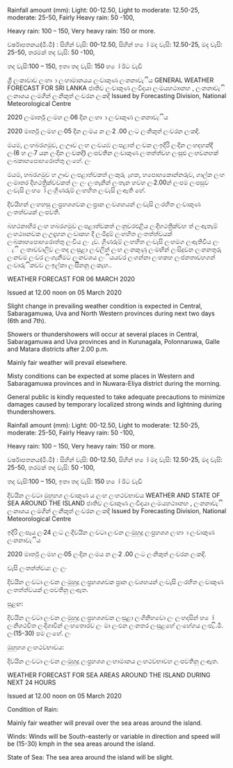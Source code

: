 Rainfall amount (mm): Light: 00-12.50, Light to moderate: 12.50-25, moderate: 25-50, Fairly Heavy rain: 50 -100,

Heavy rain: 100 – 150, Very heavy rain: 150 or more.

වර්ෂාපතනය(මි.මී) : සිහින් වැසි: 00-12.50, සිහින් හ ෝ මද වැසි: 12.50-25, මද වැසි: 25-50, තරමක් තද වැසි: 50 -100,

තද වැසි:100 – 150, ඉතා තද වැසි: 150 හ ෝ ඊට වැඩි

ශ්‍රී ලංකාවාව ලංහා ා ලංහාමානයය ලංවාකුණ ලංනනාවැිය GENERAL WEATHER FORECAST FOR SRI LANKA ජාතිව ලංවාකුණ ලංවිදයා ලංම‍යහථාානහ , ලංනනාවැි ලංනාශය ලංමගින් ලංනිකුත් ලංවරන ලංකදි Issued by Forecasting Division, National Meteorological Centre

2020 ලංමාර්තු ලංමහ ලං06 දින ලංහා ා ලංවාකුණ ලංනනාවැිය

2020 මාර්තු ලංමහ ලං05 දින ලංම‍ය න ලං2 .00 ලංට ලංනිකුත් ලංවරන ලංකදි.

ම‍යම, ලංහබරගමුව, ලංඌව ලංහ ලංවයඹ ලංපළාත් ලංවක ලංඉදිරි ලංදින ලංහදහක්දී ලං(6 හ ලං7 යන ලංදින ලංවකදී) ලංපවතින ලංවාකුණ ලංතත්ත්වහ ලංසුළු ලංහවනහක් ලංබකාහපොහරොත්තු ලංහේ. ලං

ම‍යම, හබරගමුව හ ඌව ලංපළාත්වකත් ලංකුරු ෑගක, හපොහකොන්නරුව, ගාල්ක ලංහ ලංමාතර දිහථත්‍රික්වවකත් ලං ලං ලංතැනින් ලංතැන හවහ ලං2.00න් ලංපම ලංපසුව ලංවැසි ලංහ ෝ ලංගිුණරුම් ලංහහිත ලංවැසි ලංඇති හේ.

දිවයිහන් ලංහහසු ලංප්‍රහශශවක ලංප්‍ර‍ාන ලංවශහයන් ලංවැසි ලංරහිත ලංවාකුණ ලංතත්වයක් ලංපවතී.

බහථනාහිර ලංහ හබරගමුව ලංපළාත්වකත් ලංනුවරඑළිය ලංදිහථත්‍රික්වහ ත් ලංඇතැම් ලංහථාානවක ලංඋදෑහන ලංවාකහ දී ලංමීදුම් ලංහහිත ලංතත්ත්වයක් ලංබකාහපොහරොත්තු ලංවිය ලං ැව. ගිුණරුම් ලංහහිත ලංවැසි ලංහමග ලංඇතිවිය ලං ැි ලංතාවවාලිව ලංතද ලංසුළා ලංවලින් ලංහ ලංනකුණු ලංමඟින් ලංසිදුවන ලංනනතුරු ලංනවම ලංවර ලංගැනීමට ලංනවශය ලංියයවර ලංගන්නා ලංහකහ ලංජනතාවහගන් ලංවාරුිකවව ලංඉල්කා ලංසිිනනු ලංකැහ..

WEATHER FORECAST FOR 06 MARCH 2020

Issued at 12.00 noon on 05 March 2020

Slight change in prevailing weather condition is expected in Central, Sabaragamuwa, Uva and North Western provinces during next two days (6th and 7th).

Showers or thundershowers will occur at several places in Central, Sabaragamuwa and Uva provinces and in Kurunagala, Polonnaruwa, Galle and Matara districts after 2.00 p.m.

Mainly fair weather will prevail elsewhere.

Misty conditions can be expected at some places in Western and Sabaragamuwa provinces and in Nuwara-Eliya district during the morning.

General public is kindly requested to take adequate precautions to minimize damages caused by temporary localized strong winds and lightning during thundershowers.

Rainfall amount (mm): Light: 00-12.50, Light to moderate: 12.50-25, moderate: 25-50, Fairly Heavy rain: 50 -100,

Heavy rain: 100 – 150, Very heavy rain: 150 or more.

වර්ෂාපතනය(මි.මී) : සිහින් වැසි: 00-12.50, සිහින් හ ෝ මද වැසි: 12.50-25, මද වැසි: 25-50, තරමක් තද වැසි: 50 -100,

තද වැසි:100 – 150, ඉතා තද වැසි: 150 හ ෝ ඊට වැඩි

දිවයින ලංවටා මුහුහශ ලංවාකුණ ය ලංහ ලංහථවභාවය WEATHER AND STATE OF SEA AROUND THE ISLAND ජාතිව ලංවාකුණ ලංවිදයා ලංම‍යහථාානහ , ලංනනාවැි ලංනාශය ලංමගින් ලංනිකුත් ලංවරන ලංකදි Issued by Forecasting Division, National Meteorological Centre

ඉදිරි ලංපැය ලං24 ලංට ලංදිවයින ලංවටා ලංවන ලංමුහුදු ලංප්‍රහශශ ලංහා ා ලංවාකුණ ලංනනාවැිය

2020 මාර්තු ලංමහ ලං05 ලංදින ලංම‍ය න ලං2 .00 ලංට ලංනිකුත් ලංවරන ලංකදි.

වැසි ලංතත්ත්වය: ලං ලං

දිවයින ලංවටා ලංවන ලංමුහුදු ලංප්‍රහශශවක ප්‍ර‍ාන ලංවශහයන් ලංවැසි ලංරහිත ලංවාකුණ ලංතත්ත්වයක් ලංපවතිනු ලංඇත.

සුළඟ:

දිවයින ලංවටා ලංවන ලංමුහුදු ලංප්‍රහශශවක ලංසුළා ලංගිනිහවො ලං ලංහදසින් හ ෝ ලංනිශථචිත ලංදිශාවින් ලංහතොරව ලං මා ලංඑන ලංනතර ලංසුළහේ ලංහේගය ලංපැ.ි.මී. ලං(15-30) පම ලංහේ. ලං

මුහුහශ ලංහථවභාවය:

දිවයින ලංවටා ලංවන ලංමුහුදු ලංප්‍රහශශ ලංහාමානය ලංහථවභාවහ ලංපවතිනු ලංඇත.

WEATHER FORECAST FOR SEA AREAS AROUND THE ISLAND DURING NEXT 24 HOURS

Issued at 12.00 noon on 05 March 2020

Condition of Rain:

Mainly fair weather will prevail over the sea areas around the island.

Winds: Winds will be South-easterly or variable in direction and speed will be (15-30) kmph in the sea areas around the island.

State of Sea: The sea area around the island will be slight.